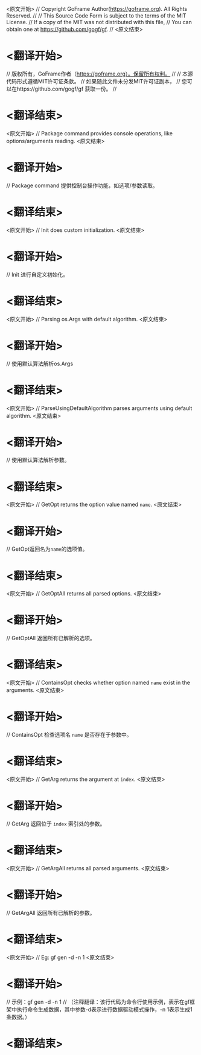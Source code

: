 
<原文开始>
// Copyright GoFrame Author(https://goframe.org). All Rights Reserved.
//
// This Source Code Form is subject to the terms of the MIT License.
// If a copy of the MIT was not distributed with this file,
// You can obtain one at https://github.com/gogf/gf.
//
<原文结束>

# <翻译开始>
// 版权所有，GoFrame作者（https://goframe.org）。保留所有权利。
//
// 本源代码形式遵循MIT许可证条款。
// 如果随此文件未分发MIT许可证副本，
// 您可以在https://github.com/gogf/gf 获取一份。
//
# <翻译结束>


<原文开始>
// Package command provides console operations, like options/arguments reading.
<原文结束>

# <翻译开始>
// Package command 提供控制台操作功能，如选项/参数读取。
# <翻译结束>


<原文开始>
// Init does custom initialization.
<原文结束>

# <翻译开始>
// Init 进行自定义初始化。
# <翻译结束>


<原文开始>
// Parsing os.Args with default algorithm.
<原文结束>

# <翻译开始>
// 使用默认算法解析os.Args
# <翻译结束>


<原文开始>
// ParseUsingDefaultAlgorithm parses arguments using default algorithm.
<原文结束>

# <翻译开始>
// 使用默认算法解析参数。
# <翻译结束>












<原文开始>
// GetOpt returns the option value named `name`.
<原文结束>

# <翻译开始>
// GetOpt返回名为`name`的选项值。
# <翻译结束>


<原文开始>
// GetOptAll returns all parsed options.
<原文结束>

# <翻译开始>
// GetOptAll 返回所有已解析的选项。
# <翻译结束>


<原文开始>
// ContainsOpt checks whether option named `name` exist in the arguments.
<原文结束>

# <翻译开始>
// ContainsOpt 检查选项名 `name` 是否存在于参数中。
# <翻译结束>


<原文开始>
// GetArg returns the argument at `index`.
<原文结束>

# <翻译开始>
// GetArg 返回位于 `index` 索引处的参数。
# <翻译结束>


<原文开始>
// GetArgAll returns all parsed arguments.
<原文结束>

# <翻译开始>
// GetArgAll 返回所有已解析的参数。
# <翻译结束>


<原文开始>
// Eg: gf gen -d -n 1
<原文结束>

# <翻译开始>
// 示例：gf gen -d -n 1
// （注释翻译：该行代码为命令行使用示例，表示在gf框架中执行命令生成数据，其中参数-d表示进行数据驱动模式操作，-n 1表示生成1条数据。）
# <翻译结束>

